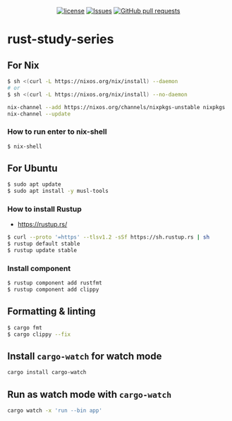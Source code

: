 <p align="center">
  <a href="https://github.com/mingyuchoo/rust-study-series/blob/main/LICENSE"><img alt="license" src="https://img.shields.io/github/license/mingyuchoo/rust-study-series"/></a>
  <a href="https://github.com/mingyuchoo/rust-study-series/issues"><img alt="Issues" src="https://img.shields.io/github/issues/mingyuchoo/rust-study-series?color=appveyor" /></a>
  <a href="https://github.com/mingyuchoo/rust-study-series/pulls"><img alt="GitHub pull requests" src="https://img.shields.io/github/issues-pr/mingyuchoo/rust-study-series?color=appveyor" /></a>
</p>

# rust-study-series

## For Nix

```bash
$ sh <(curl -L https://nixos.org/nix/install) --daemon
# or
$ sh <(curl -L https://nixos.org/nix/install) --no-daemon

nix-channel --add https://nixos.org/channels/nixpkgs-unstable nixpkgs
nix-channel --update
```

### How to run enter to nix-shell

```bash
$ nix-shell 
```

## For Ubuntu

```bash
$ sudo apt update
$ sudo apt install -y musl-tools
```

### How to install Rustup

- <https://rustup.rs/>

```bash
$ curl --proto '=https' --tlsv1.2 -sSf https://sh.rustup.rs | sh
$ rustup default stable
$ rustup update stable
```
### Install component

```bash
$ rustup component add rustfmt
$ rustup component add clippy
```
## Formatting & linting

```bash
$ cargo fmt
$ cargo clippy --fix
```

## Install `cargo-watch` for watch mode

```bash
cargo install cargo-watch
```

## Run as watch mode with `cargo-watch`

```bash
cargo watch -x 'run --bin app'
```
